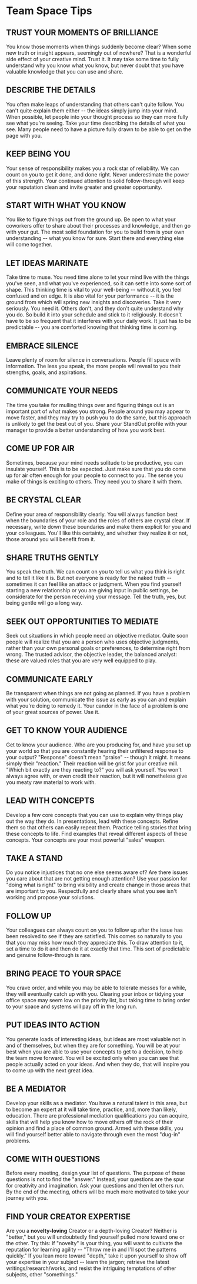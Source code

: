 # Team Space Tips

## TRUST YOUR MOMENTS OF BRILLIANCE
You know those moments when things suddenly become clear? When some new truth or insight appears, seemingly out of nowhere? That is a wonderful side effect of your creative mind. Trust it. It may take some time to fully understand why you know what you know, but never doubt that you have valuable knowledge that you can use and share. 

## DESCRIBE THE DETAILS
You often make leaps of understanding that others can't quite follow. You can't quite explain them either -- the ideas simply jump into your mind. When possible, let people into your thought process so they can more fully see what you're seeing. Take your time describing the details of what you see. Many people need to have a picture fully drawn to be able to get on the page with you. 

## KEEP BEING YOU
Your sense of responsibility makes you a rock star of reliability. We can count on you to get it done, and done right. Never underestimate the power of this strength. Your continued attention to solid follow-through will keep your reputation clean and invite greater and greater opportunity. 

## START WITH WHAT YOU KNOW
You like to figure things out from the ground up. Be open to what your coworkers offer to share about their processes and knowledge, and then go with your gut. The most solid foundation for you to build from is your own understanding -- what you know for sure. Start there and everything else will come together. 

## LET IDEAS MARINATE
Take time to muse. You need time alone to let your mind live with the things you've seen, and what you've experienced, so it can settle into some sort of shape. This thinking time is vital to your well-being -- without it, you feel confused and on edge. It is also vital for your performance -- it is the ground from which will spring new insights and discoveries. Take it very seriously. You need it. Others don't, and they don't quite understand why you do. So build it into your schedule and stick to it religiously. It doesn't have to be so frequent that it interferes with your daily work. It just has to be predictable -- you are comforted knowing that thinking time is coming.

## EMBRACE SILENCE
Leave plenty of room for silence in conversations. People fill space with information. The less you speak, the more people will reveal to you their strengths, goals, and aspirations.

## COMMUNICATE YOUR NEEDS
The time you take for mulling things over and figuring things out is an important part of what makes you strong. People around you may appear to move faster, and they may try to push you to do the same, but this approach is unlikely to get the best out of you. Share your StandOut profile with your manager to provide a better understanding of how you work best. 

## COME UP FOR AIR
Sometimes, because your mind needs solitude to be productive, you can insulate yourself. This is to be expected. Just make sure that you do come up for air often enough for your people to connect to you. The sense you make of things is exciting to others. They need you to share it with them. 

## BE CRYSTAL CLEAR
Define your area of responsibility clearly. You will always function best when the boundaries of your role and the roles of others are crystal clear. If necessary, write down these boundaries and make them explicit for you and your colleagues. You'll like this certainty, and whether they realize it or not, those around you will benefit from it. 

## SHARE TRUTHS GENTLY
You speak the truth. We can count on you to tell us what you think is right and to tell it like it is. But not everyone is ready for the naked truth -- sometimes it can feel like an attack or judgment. When you find yourself starting a new relationship or you are giving input in public settings, be considerate for the person receiving your message. Tell the truth, yes, but being gentle will go a long way. 

## SEEK OUT OPPORTUNITIES TO MEDIATE
Seek out situations in which people need an objective mediator. Quite soon people will realize that you are a person who uses objective judgments, rather than your own personal goals or preferences, to determine right from wrong. The trusted advisor, the objective leader, the balanced analyst: these are valued roles that you are very well equipped to play. 

## COMMUNICATE EARLY
Be transparent when things are not going as planned. If you have a problem with your solution, communicate the issue as early as you can and explain what you're doing to remedy it. Your candor in the face of a problem is one of your great sources of power. Use it. 

## GET TO KNOW YOUR AUDIENCE
Get to know your audience. Who are you producing for, and have you set up your world so that you are constantly hearing their unfiltered response to your output? "Response" doesn't mean "praise" -- though it might. It means simply their "reaction." Their reaction will be grist for your creative mill. "Which bit exactly are they reacting to?" you will ask yourself. You won't always agree with, or even credit their reaction, but it will nonetheless give you meaty raw material to work with. 

## LEAD WITH CONCEPTS
Develop a few core concepts that you can use to explain why things play out the way they do. In presentations, lead with these concepts. Refine them so that others can easily repeat them. Practice telling stories that bring these concepts to life.  Find examples that reveal different aspects of these concepts. Your concepts are your most powerful "sales" weapon. 

## TAKE A STAND
Do you notice injustices that no one else seems aware of? Are there issues you care about that are not getting enough attention? Use your passion for "doing what is right" to bring visibility and create change in those areas that are important to you. Respectfully and clearly share what you see isn't working and propose your solutions. 

## FOLLOW UP
Your colleagues can always count on you to follow up after the issue has been resolved to see if they are satisfied. This comes so naturally to you that you may miss how much they appreciate this. To draw attention to it, set a time to do it and then do it at exactly that time. This sort of predictable and genuine follow-through is rare. 

## BRING PEACE TO YOUR SPACE
You crave order, and while you may be able to tolerate messes for a while, they will eventually catch up with you. Clearing your inbox or tidying your office space may seem low on the priority list, but taking time to bring order to your space and systems will pay off in the long run. 

## PUT IDEAS INTO ACTION
You generate loads of interesting ideas, but ideas are most valuable not in and of themselves, but when they are for something. You will be at your best when you are able to use your concepts to get to a decision, to help the team move forward. You will be excited only when you can see that people actually acted on your ideas. And when they do, that will inspire you to come up with the next great idea. 

## BE A MEDIATOR
Develop your skills as a mediator. You have a natural talent in this area, but to become an expert at it will take time, practice, and, more than likely, education. There are professional mediation qualifications you can acquire, skills that will help you know how to move others off the rock of their opinion and find a place of common ground. Armed with these skills, you will find yourself better able to navigate through even the most "dug-in" problems. 

## COME WITH QUESTIONS
Before every meeting, design your list of questions. The purpose of these questions is not to find the "answer." Instead, your questions are the spur for creativity and imagination. Ask your questions and then let others run. By the end of the meeting, others will be much more motivated to take your journey with you. 

## FIND YOUR CREATOR EXPERTISE
Are you a **novelty-loving** Creator or a depth-loving Creator? Neither is "better," but you will undoubtedly find yourself pulled more toward one or the other. Try this: If "novelty" is your thing, you will want to cultivate the reputation for learning agility -- "Throw me in and I'll spot the patterns quickly." If you lean more toward "depth," take it upon yourself to show off your expertise in your subject -- learn the jargon; retrieve the latest writings/research/works, and resist the intriguing temptations of other subjects, other "somethings." 
